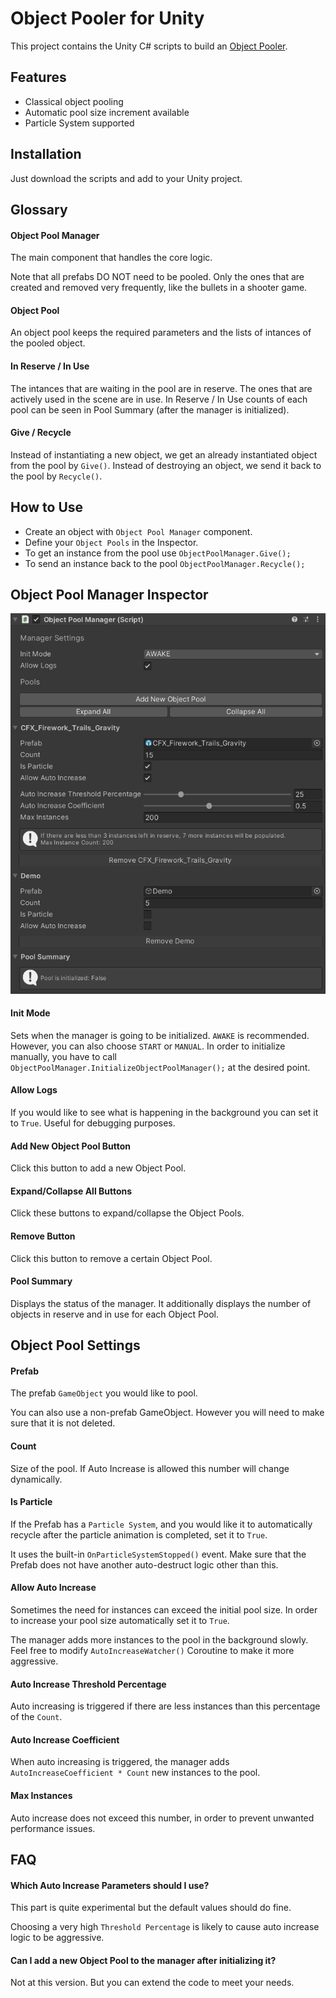 
# Object Pooler for Unity

This project contains the Unity C# scripts to build an [Object Pooler](https://learn.unity.com/tutorial/introduction-to-object-pooling).

## Features

- Classical object pooling
- Automatic pool size increment available
- Particle System supported

## Installation

  Just download the scripts and add to your Unity project.

## Glossary

#### Object Pool Manager

The main component that handles the core logic.

Note that all prefabs DO NOT need to be pooled. Only the ones that are created and removed very frequently, like the bullets in a shooter game.


#### Object Pool

An object pool keeps the required parameters and the lists of intances of the pooled object.

#### In Reserve / In Use

The intances that are waiting in the pool are in reserve. The ones that are actively used in the scene are in use. In Reserve / In Use counts of each pool can be seen in Pool Summary (after the manager is initialized).

#### Give / Recycle

Instead of instantiating a new object, we get an already instantiated object from the pool by  `Give()`.
Instead of destroying an object, we send it back to the pool by `Recycle()`.

## How to Use

- Create an object with `Object Pool Manager` component.
- Define your `Object Pools` in the Inspector.
- To get an instance from the pool use `ObjectPoolManager.Give();`
- To send an instance back to the pool `ObjectPoolManager.Recycle();`

## Object Pool Manager Inspector

![Manager Inspector Screenshot](https://raw.githubusercontent.com/alperenkirimer/ObjectPooler/main/ObjectPooler-Screenshot.PNG)

#### Init Mode

Sets when the manager is going to be initialized. `AWAKE` is recommended. However, you can also choose `START` or `MANUAL`. In order to initialize manually, you have to call `ObjectPoolManager.InitializeObjectPoolManager();` at the desired point.

#### Allow Logs

If you would like to see what is happening in the background you can set it to `True`. Useful for debugging purposes.

#### Add New Object Pool Button

Click this button to add a new Object Pool.

#### Expand/Collapse All Buttons

Click these buttons to expand/collapse the Object Pools.

#### Remove Button

Click this button to remove a certain Object Pool.

#### Pool Summary

Displays the status of the manager.
It additionally displays the number of objects in reserve and  in use for each Object Pool.

## Object Pool Settings

#### Prefab

The prefab `GameObject` you would like to pool.

You can also use a non-prefab GameObject. However you will need to make sure that it is not deleted.

#### Count

Size of the pool. If Auto Increase is allowed this number will change dynamically.

#### Is Particle

If the Prefab has a `Particle System`, and you would like it to automatically recycle after the particle animation is completed, set it to `True`.

It uses the built-in `OnParticleSystemStopped()` event. Make sure that the Prefab does not have another auto-destruct logic other than this.

#### Allow Auto Increase

Sometimes the need for instances can exceed the initial pool size. In order to increase your pool size automatically set it to `True`.

The manager adds more instances to the pool in the background slowly. Feel free to modify `AutoIncreaseWatcher()` Coroutine to make it more aggressive.

#### Auto Increase Threshold Percentage

Auto increasing is triggered if there are less instances than this percentage of the `Count`.

#### Auto Increase Coefficient

When auto increasing is triggered, the manager adds `AutoIncreaseCoefficient * Count` new instances to the pool.

#### Max Instances

Auto increase does not exceed this number, in order to prevent unwanted performance issues.
## FAQ

#### Which Auto Increase Parameters should I use?

This part is quite experimental but the default values should do fine.

Choosing a very high `Threshold Percentage` is likely to cause auto increase logic to be aggressive.

#### Can I add a new Object Pool to the manager after initializing it?

Not at this version. But you can extend the code to meet your needs.
